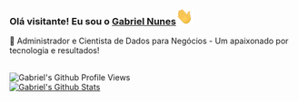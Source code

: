  <h3>Olá visitante! Eu sou o <a href="https://intelflow.com.br/">Gabriel Nunes</a><img src="https://raw.githubusercontent.com/ABSphreak/ABSphreak/master/gifs/Hi.gif" width="30px" height="30px"></h1>
🔭 Administrador e Cientista de Dados para Negócios - Um apaixonado por tecnologia e resultados!  
<br>
<br>

![Gabriel's Github Profile Views](https://komarev.com/ghpvc/?username=gnunes-io&color=blueviolet)  
[![Gabriel's Github Stats](https://github-readme-stats.vercel.app/api?username=gnunes-io&count_private=true&cache=false)](https://github.com/gnunes-io)
